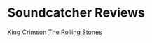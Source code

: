 # Soundcatcher Reviews

<a href="King_Crimson/README.md">King Crimson</a>
<a href="The_Rolling_Stones/README.md">The Rolling Stones</a>
